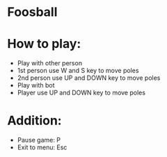 # Foosball

# How to play:
- Play with other person
-   1st person use W and S key to move poles
-   2nd person use UP and DOWN key to move poles
- Play with bot
-   Player use UP and DOWN key to move poles

# Addition:
- Pause game: P
- Exit to menu: Esc
